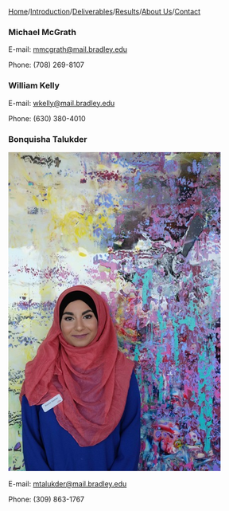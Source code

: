 
[Home](./index.md)/[Introduction](./introduction.md)/[Deliverables](./deliverables.md)/[Results](./results.md)/[About Us](./aboutus.md)/[Contact](contact.md)

### Michael McGrath
E-mail: mmcgrath@mail.bradley.edu

Phone: (708) 269-8107

### William Kelly
E-mail: wkelly@mail.bradley.edu

Phone: (630) 380-4010


### Bonquisha Talukder
![alt text](IMG_2704.JPG)

E-mail: mtalukder@mail.bradley.edu

Phone: (309) 863-1767
